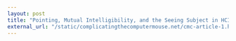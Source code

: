 ```yaml
---
layout: post
title: "Pointing, Mutual Intelligibility, and the Seeing Subject in HCI"
external_url: "/static/complicatingthecomputermouse.net/cmc-article-1.html"
---
```

